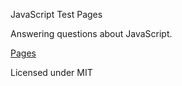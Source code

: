 JavaScript Test Pages

Answering questions about JavaScript.

[Pages](https://mattunderscorechampion.github.io/javascript-test-pages/)

Licensed under MIT
